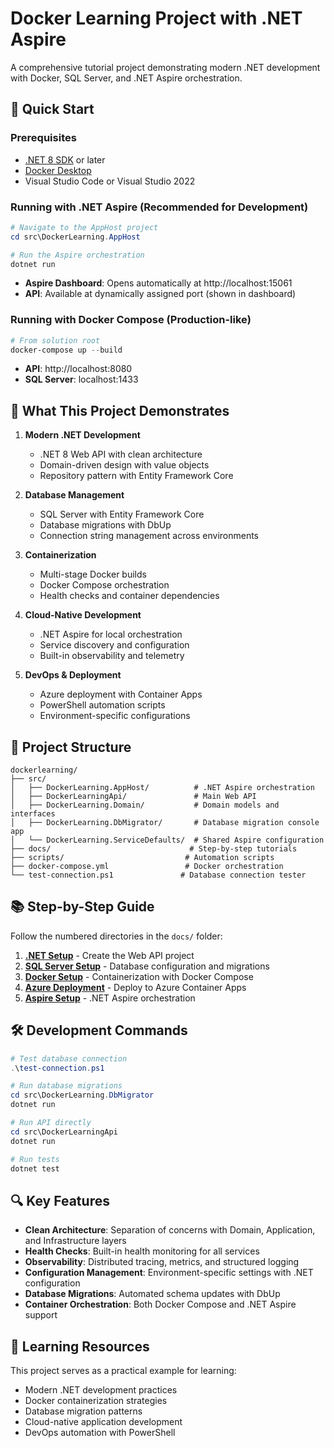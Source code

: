 # Docker Learning Project with .NET Aspire

A comprehensive tutorial project demonstrating modern .NET development with Docker, SQL Server, and .NET Aspire orchestration.

## 🚀 Quick Start

### Prerequisites
- [.NET 8 SDK](https://dotnet.microsoft.com/download/dotnet/8.0) or later
- [Docker Desktop](https://www.docker.com/products/docker-desktop)
- Visual Studio Code or Visual Studio 2022

### Running with .NET Aspire (Recommended for Development)
```powershell
# Navigate to the AppHost project
cd src\DockerLearning.AppHost

# Run the Aspire orchestration
dotnet run
```
- **Aspire Dashboard**: Opens automatically at http://localhost:15061
- **API**: Available at dynamically assigned port (shown in dashboard)

### Running with Docker Compose (Production-like)
```powershell
# From solution root
docker-compose up --build
```
- **API**: http://localhost:8080
- **SQL Server**: localhost:1433

## 🎯 What This Project Demonstrates

1. **Modern .NET Development**
   - .NET 8 Web API with clean architecture
   - Domain-driven design with value objects
   - Repository pattern with Entity Framework Core

2. **Database Management**
   - SQL Server with Entity Framework Core
   - Database migrations with DbUp
   - Connection string management across environments

3. **Containerization**
   - Multi-stage Docker builds
   - Docker Compose orchestration
   - Health checks and container dependencies

4. **Cloud-Native Development**
   - .NET Aspire for local orchestration
   - Service discovery and configuration
   - Built-in observability and telemetry

5. **DevOps & Deployment**
   - Azure deployment with Container Apps
   - PowerShell automation scripts
   - Environment-specific configurations

## 📁 Project Structure

```
dockerlearning/
├── src/
│   ├── DockerLearning.AppHost/          # .NET Aspire orchestration
│   ├── DockerLearningApi/               # Main Web API
│   ├── DockerLearning.Domain/           # Domain models and interfaces
│   ├── DockerLearning.DbMigrator/       # Database migration console app
│   └── DockerLearning.ServiceDefaults/  # Shared Aspire configuration
├── docs/                               # Step-by-step tutorials
├── scripts/                           # Automation scripts
├── docker-compose.yml                 # Docker orchestration
└── test-connection.ps1               # Database connection tester
```

## 📚 Step-by-Step Guide

Follow the numbered directories in the `docs/` folder:

1. **[.NET Setup](docs/01-dotnet-setup/README.md)** - Create the Web API project
2. **[SQL Server Setup](docs/02-sql-server-setup/README.md)** - Database configuration and migrations
3. **[Docker Setup](docs/03-docker-setup/README.md)** - Containerization with Docker Compose
4. **[Azure Deployment](docs/04-azure-deployment/README.md)** - Deploy to Azure Container Apps
5. **[Aspire Setup](docs/05-aspire-setup/README.md)** - .NET Aspire orchestration

## 🛠️ Development Commands

```powershell
# Test database connection
.\test-connection.ps1

# Run database migrations
cd src\DockerLearning.DbMigrator
dotnet run

# Run API directly
cd src\DockerLearningApi
dotnet run

# Run tests
dotnet test
```

## 🔍 Key Features

- **Clean Architecture**: Separation of concerns with Domain, Application, and Infrastructure layers
- **Health Checks**: Built-in health monitoring for all services
- **Observability**: Distributed tracing, metrics, and structured logging
- **Configuration Management**: Environment-specific settings with .NET configuration
- **Database Migrations**: Automated schema updates with DbUp
- **Container Orchestration**: Both Docker Compose and .NET Aspire support

## 📖 Learning Resources

This project serves as a practical example for learning:
- Modern .NET development practices
- Docker containerization strategies
- Database migration patterns
- Cloud-native application development
- DevOps automation with PowerShell